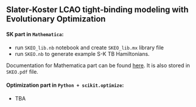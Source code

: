 ## Slater-Koster LCAO tight-binding modeling with Evolutionary Optimization

#### SK part in `Mathematica`:
- run `SKEO_lib.nb` notebook and create `SKEO_lib.mx` library file
- run `SKEO.nb` to generate example S-K TB Hamiltonians.

Documentation for Mathematica part can be found [here](SKEO.htm). It is also stored in `SKEO.pdf` file.

#### Optimization part in `Python + scikit.optimize`:
- TBA
   
